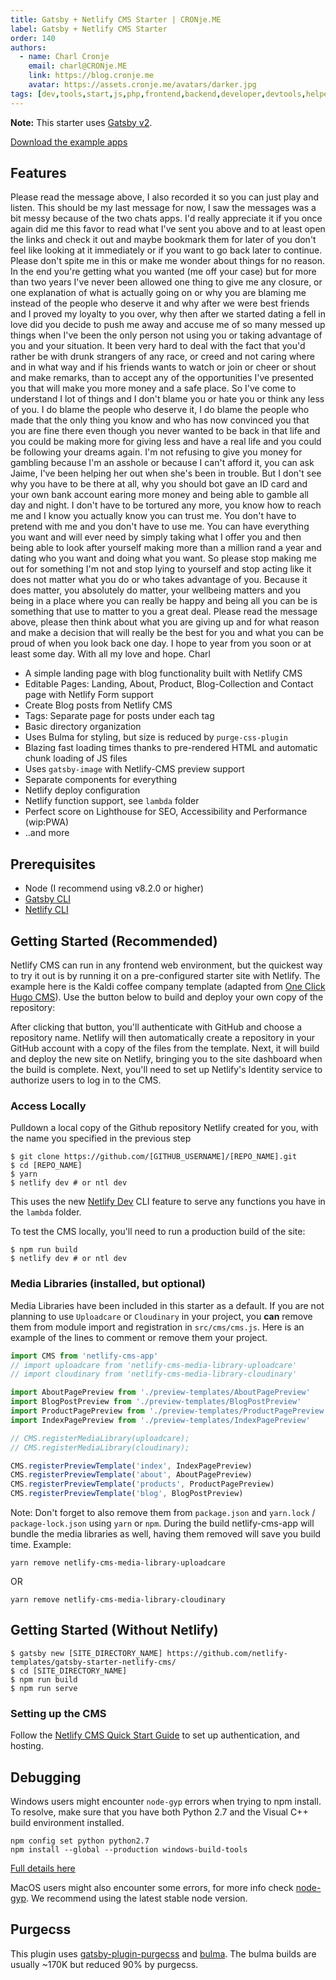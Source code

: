 ```yaml
---
title: Gatsby + Netlify CMS Starter | CRONje.ME
label: Gatsby + Netlify CMS Starter
order: 140
authors:
  - name: Charl Cronje
    email: charl@CRONje.ME
    link: https://blog.cronje.me
    avatar: https://assets.cronje.me/avatars/darker.jpg
tags: [dev,tools,start,js,php,frontend,backend,developer,devtools,helpers,log]
---
```


**Note:** This starter uses [Gatsby v2](https://www.gatsbyjs.org/blog/2018-09-17-gatsby-v2/).

[Download the example apps](gatsby/gatsby-starter-netlify-cms-master.zip)

## Features



Please read the message above, I also recorded it so you can just play and listen. This should be my last message for now, I saw the messages was a bit messy because of the two chats apps. I'd really appreciate it if you once again did me this favor to read what I've sent you above and to at least open the links and check it out and maybe bookmark them for later of you don't feel like looking at it immediately or if you want to go back later to continue.
Please don't spite me in this or make me wonder about things for no reason. In the end you're getting what you wanted (me off your case) but for more than two years I've never been allowed one thing to give me any closure, or one explanation of what is actually going on or why you are blaming me instead of the people who deserve it and why after we were best friends and I proved my loyalty to you over, why then after we started dating a fell in love did you decide to push me away and accuse me of so many messed up things when I've been the only person not using you or taking advantage of you and your situation. It been very hard to deal with the fact that you'd rather be with drunk strangers of any race, or creed and not caring where and in what way and if his friends wants to watch or join or cheer or shout and make remarks, than to accept any of the opportunities I've presented you that will make you more money and a safe place.
So I've come to understand I lot of things and I don't blame you or hate you or think any less of you. I do blame the people who deserve it, I do blame the people who made that the only thing you know and who has now convinced you that you are fine there even though you never wanted to be back in that life and you could be making more for giving less and have a real life and you could be following your dreams again.
I'm not refusing to give you money for gambling because I'm an asshole or because I can't afford it, you can ask Jaime, I've been helping her out when she's been in trouble. But I don't see why you have to be there at all, why you should bot gave an ID card and your own bank account earing more money and being able to gamble all day and night. I don't have to be tortured any more, you know how to reach me and I know you actually know you can trust me. You don't have to pretend with me and you don't have to use me. You can have everything you want and will ever need by simply taking what I offer you and then being able to look after yourself making more than a million rand a year and dating who you want and doing what you want.
So please stop making me out for something I'm not and stop lying to yourself and stop acting like it does not matter what you do or who takes advantage of you. Because it does matter, you absolutely do matter, your wellbeing matters and you being in a place where you can really be happy and being all you can be is something that use to matter to you a great deal. 
Please read the message above, please then think about what you are giving up and for what reason and make a decision that will really be the best for you and what you can be proud of when you look back one day.
I hope to year from you soon or at least some day.
With all my love and hope.
Charl


- A simple landing page with blog functionality built with Netlify CMS
- Editable Pages: Landing, About, Product, Blog-Collection and Contact page with Netlify Form support
- Create Blog posts from Netlify CMS
- Tags: Separate page for posts under each tag
- Basic directory organization
- Uses Bulma for styling, but size is reduced by `purge-css-plugin`
- Blazing fast loading times thanks to pre-rendered HTML and automatic chunk loading of JS files
- Uses `gatsby-image` with Netlify-CMS preview support
- Separate components for everything
- Netlify deploy configuration
- Netlify function support, see `lambda` folder
- Perfect score on Lighthouse for SEO, Accessibility and Performance (wip:PWA)
- ..and more

## Prerequisites

- Node (I recommend using v8.2.0 or higher)
- [Gatsby CLI](https://www.gatsbyjs.org/docs/)
- [Netlify CLI](https://github.com/netlify/cli)

## Getting Started (Recommended)

Netlify CMS can run in any frontend web environment, but the quickest way to try it out is by running it on a pre-configured starter site with Netlify. The example here is the Kaldi coffee company template (adapted from [One Click Hugo CMS](https://github.com/netlify-templates/one-click-hugo-cms)). Use the button below to build and deploy your own copy of the repository:

After clicking that button, you'll authenticate with GitHub and choose a repository name. Netlify will then automatically create a repository in your GitHub account with a copy of the files from the template. Next, it will build and deploy the new site on Netlify, bringing you to the site dashboard when the build is complete. Next, you'll need to set up Netlify's Identity service to authorize users to log in to the CMS.

### Access Locally

Pulldown a local copy of the Github repository Netlify created for you, with the name you specified in the previous step
```
$ git clone https://github.com/[GITHUB_USERNAME]/[REPO_NAME].git
$ cd [REPO_NAME]
$ yarn
$ netlify dev # or ntl dev
```

This uses the new [Netlify Dev](https://www.netlify.com/products/dev/?utm_source=blog&utm_medium=netlifycms&utm_campaign=devex) CLI feature to serve any functions you have in the `lambda` folder.

To test the CMS locally, you'll need to run a production build of the site:

```
$ npm run build
$ netlify dev # or ntl dev
```

### Media Libraries (installed, but optional)

Media Libraries have been included in this starter as a default. If you are not planning to use `Uploadcare` or `Cloudinary` in your project, you **can** remove them from module import and registration in `src/cms/cms.js`. Here is an example of the lines to comment or remove them your project.

```javascript
import CMS from 'netlify-cms-app'
// import uploadcare from 'netlify-cms-media-library-uploadcare'
// import cloudinary from 'netlify-cms-media-library-cloudinary'

import AboutPagePreview from './preview-templates/AboutPagePreview'
import BlogPostPreview from './preview-templates/BlogPostPreview'
import ProductPagePreview from './preview-templates/ProductPagePreview'
import IndexPagePreview from './preview-templates/IndexPagePreview'

// CMS.registerMediaLibrary(uploadcare);
// CMS.registerMediaLibrary(cloudinary);

CMS.registerPreviewTemplate('index', IndexPagePreview)
CMS.registerPreviewTemplate('about', AboutPagePreview)
CMS.registerPreviewTemplate('products', ProductPagePreview)
CMS.registerPreviewTemplate('blog', BlogPostPreview)
```

Note: Don't forget to also remove them from `package.json` and `yarn.lock` / `package-lock.json` using `yarn` or `npm`. During the build netlify-cms-app will bundle the media libraries as well, having them removed will save you build time.
Example:
```
yarn remove netlify-cms-media-library-uploadcare
```
OR
```
yarn remove netlify-cms-media-library-cloudinary
```
## Getting Started (Without Netlify)

```
$ gatsby new [SITE_DIRECTORY_NAME] https://github.com/netlify-templates/gatsby-starter-netlify-cms/
$ cd [SITE_DIRECTORY_NAME]
$ npm run build
$ npm run serve
```

### Setting up the CMS

Follow the [Netlify CMS Quick Start Guide](https://www.netlifycms.org/docs/quick-start/#authentication) to set up authentication, and hosting.

## Debugging

Windows users might encounter `node-gyp` errors when trying to npm install.
To resolve, make sure that you have both Python 2.7 and the Visual C++ build environment installed.

```
npm config set python python2.7
npm install --global --production windows-build-tools
```

[Full details here](https://www.npmjs.com/package/node-gyp 'NPM node-gyp page')

MacOS users might also encounter some errors, for more info check [node-gyp](https://github.com/nodejs/node-gyp). We recommend using the latest stable node version.

## Purgecss

This plugin uses [gatsby-plugin-purgecss](https://www.gatsbyjs.org/packages/gatsby-plugin-purgecss/) and [bulma](https://bulma.io/). The bulma builds are usually ~170K but reduced 90% by purgecss.